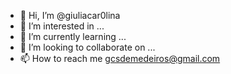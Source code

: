 - 👋 Hi, I’m @giuliacar0lina
- 👀 I’m interested in ...
- 🌱 I’m currently learning ...
- 💞️ I’m looking to collaborate on ...
- 📫 How to reach me gcsdemedeiros@gmail.com

<!---
giuliacar0lina/giuliacar0lina is a ✨ special ✨ repository because its `README.md` (this file) appears on your GitHub profile.
You can click the Preview link to take a look at your changes.
--->
